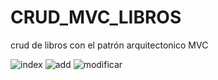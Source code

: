 # CRUD_MVC_LIBROS
crud de libros con el patrón arquitectonico MVC

![index](https://user-images.githubusercontent.com/48489792/96887295-bfbceb80-1484-11eb-9bce-19737e26c3b6.png)
![add](https://user-images.githubusercontent.com/48489792/96887310-c3507280-1484-11eb-94ac-bd9d032f38fd.png)
![modificar](https://user-images.githubusercontent.com/48489792/96887317-c51a3600-1484-11eb-884f-9035ef2f52a0.png)
